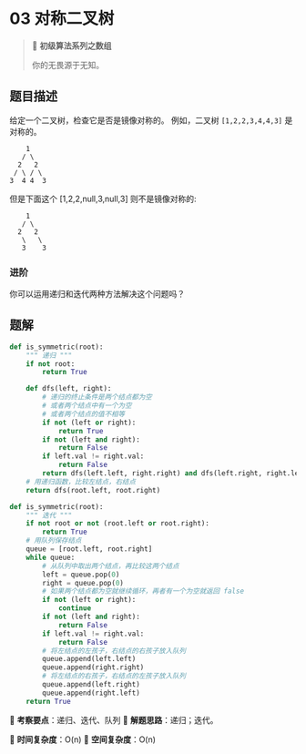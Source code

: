 # 03 对称二叉树

> 🌈 **初级算法系列之数组**
>
> 你的无畏源于无知。

## 题目描述

给定一个二叉树，检查它是否是镜像对称的。
例如，二叉树 `[1,2,2,3,4,4,3]` 是对称的。

```shell
    1
   / \
  2   2
 / \ / \
3  4 4  3
```

但是下面这个 [1,2,2,null,3,null,3] 则不是镜像对称的:

```shell
    1
   / \
  2   2
   \   \
   3    3
```

### 进阶

你可以运用递归和迭代两种方法解决这个问题吗？

## 题解

```python
def is_symmetric(root):
    """ 递归 """
    if not root:
        return True

    def dfs(left, right):
        # 递归的终止条件是两个结点都为空
        # 或者两个结点中有一个为空
        # 或者两个结点的值不相等
        if not (left or right):
            return True
        if not (left and right):
            return False
        if left.val != right.val:
            return False
        return dfs(left.left, right.right) and dfs(left.right, right.left)
    # 用递归函数，比较左结点，右结点
    return dfs(root.left, root.right)
```

```python
def is_symmetric(root):
    """ 迭代 """
    if not root or not (root.left or root.right):
        return True
    # 用队列保存结点
    queue = [root.left, root.right]
    while queue:
        # 从队列中取出两个结点，再比较这两个结点
        left = queue.pop(0)
        right = queue.pop(0)
        # 如果两个结点都为空就继续循环，再者有一个为空就返回 false
        if not (left or right):
            continue
        if not (left and right):
            return False
        if left.val != right.val:
            return False
        # 将左结点的左孩子，右结点的右孩子放入队列
        queue.append(left.left)
        queue.append(right.right)
        # 将左结点的右孩子，右结点的左孩子放入队列
        queue.append(left.right)
        queue.append(right.left)
    return True
```

🍥 **考察要点**：递归、迭代、队列
🍬 **解题思路**：递归；迭代。

🍉 **时间复杂度**：O(n)
🍭 **空间复杂度**：O(n)
